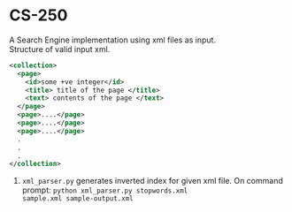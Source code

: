 # CS-250

A Search Engine implementation using xml files as input.<br />
Structure of valid input xml.
```xml
<collection>
  <page>
    <id>some +ve integer</id>
    <title> title of the page </title>
    <text> contents of the page </text>
  </page>
  <page>....</page>
  <page>....</page>
  <page>....</page>
  .
  .
  . 
</collection>
```

1.  <code>xml_parser.py</code> generates inverted index for given xml file.
    On command prompt: <code>python xml_parser.py stopwords.xml sample.xml sample-output.xml</code>
